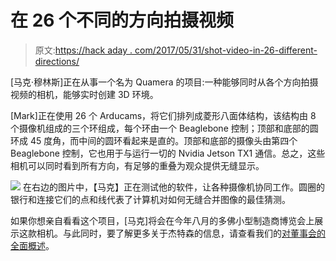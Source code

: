 # 在 26 个不同的方向拍摄视频

> 原文:[https://hack aday . com/2017/05/31/shot-video-in-26-different-directions/](https://hackaday.com/2017/05/31/shoot-video-in-26-different-directions/)

[马克·穆林斯]正在从事一个名为 Quamera 的项目:一种能够同时从各个方向拍摄视频的相机，能够实时创建 3D 环境。

[Mark]正在使用 26 个 Arducams，将它们排列成菱形八面体结构，该结构由 8 个摄像机组成的三个环组成，每个环由一个 Beaglebone 控制；顶部和底部的圆环成 45 度角，而中间的圆环看起来是直的。顶部和底部的摄像头由第四个 Beaglebone 控制，它也用于与运行一切的 Nvidia Jetson TX1 通信。总之，这些相机可以同时看到所有方向，有足够的重叠为观众提供无缝显示。

[![](../Images/e431ff19dd4910276e8f85a7e0465793.png)](https://hackaday.com/wp-content/uploads/2017/05/quamera2.png) 在右边的图片中，【马克】正在测试他的软件，让各种摄像机协同工作。圆圈的银行和连接它们的点和线代表了计算机对如何无缝合并图像的最佳猜测。

如果你想亲自看看这个项目，[马克]将会在今年八月的多佛小型制造商博览会上展示这款相机。与此同时，要了解更多关于杰特森的信息，请查看我们的[对董事会的全面概述](http://hackaday.com/2015/11/24/the-nvidia-jetson-tx1-its-not-for-everybody-but-it-is-very-cool/)。